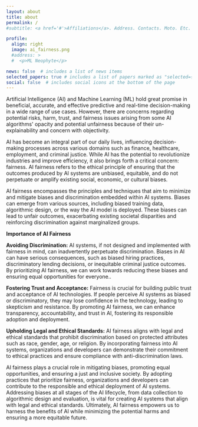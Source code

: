 ```yaml
---
layout: about
title: about
permalink: /
#subtitle: <a href='#'>Affiliations</a>. Address. Contacts. Moto. Etc.

profile:
  align: right
  image: ai_fairness.png
  #address: >
  #  <p>ML Neophyte</p>

news: false  # includes a list of news items
selected_papers: true # includes a list of papers marked as "selected={true}"
social: false  # includes social icons at the bottom of the page
---
```


Artificial Intelligence (AI) and Machine Learning (ML) hold great promise in beneficial, accurate, and effective predictive and real-time decision-making in a wide range of use cases. However, there are concerns regarding potential risks, harm, trust, and fairness issues arising from some AI algorithms' opacity and potential unfairness because of their un-explainability and concern with objectivity. 

AI has become an integral part of our daily lives, influencing decision-making processes across various domains such as finance, healthcare, employment, and criminal justice. While AI has the potential to revolutionize industries and improve efficiency, it also brings forth a critical concern: fairness. AI fairness refers to the ethical principle of ensuring that the outcomes produced by AI systems are unbiased, equitable, and do not perpetuate or amplify existing social, economic, or cultural biases. 

AI fairness encompasses the principles and techniques that aim to minimize and mitigate biases and discrimination embedded within AI systems. Biases can emerge from various sources, including biased training data, algorithmic design, or the way the AI model is deployed. These biases can lead to unfair outcomes, exacerbating existing societal disparities and reinforcing discrimination against marginalized groups.

<b>Importance of AI Fairness</b>

<b>Avoiding Discrimination:</b> AI systems, if not designed and implemented with fairness in mind, can inadvertently perpetuate discrimination. Biases in AI can have serious consequences, such as biased hiring practices, discriminatory lending decisions, or inequitable criminal justice outcomes. By prioritizing AI fairness, we can work towards reducing these biases and ensuring equal opportunities for everyone..

<b>Fostering Trust and Acceptance:</b> Fairness is crucial for building public trust and acceptance of AI technologies. If people perceive AI systems as biased or discriminatory, they may lose confidence in the technology, leading to skepticism and resistance. By promoting AI fairness, we can enhance transparency, accountability, and trust in AI, fostering its responsible adoption and deployment.

<b>Upholding Legal and Ethical Standards:</b> AI fairness aligns with legal and ethical standards that prohibit discrimination based on protected attributes such as race, gender, age, or religion. By incorporating fairness into AI systems, organizations and developers can demonstrate their commitment to ethical practices and ensure compliance with anti-discrimination laws.

AI fairness plays a crucial role in mitigating biases, promoting equal opportunities, and ensuring a just and inclusive society. By adopting practices that prioritize fairness, organizations and developers can contribute to the responsible and ethical deployment of AI systems. Addressing biases at all stages of the AI lifecycle, from data collection to algorithmic design and evaluation, is vital for creating AI systems that align with legal and ethical standards. Ultimately, AI fairness empowers us to harness the benefits of AI while minimizing the potential harms and ensuring a more equitable future.